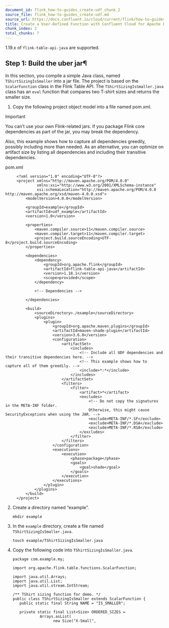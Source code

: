 ```yaml
---
document_id: flink_how-to-guides_create-udf_chunk_2
source_file: flink_how-to-guides_create-udf.md
source_url: https://docs.confluent.io/cloud/current/flink/how-to-guides/create-udf.html
title: Create a User-Defined Function with Confluent Cloud for Apache Flink
chunk_index: 2
total_chunks: 7
---
```


1.19.x of `flink-table-api-java` are supported.

## Step 1: Build the uber jar¶

In this section, you compile a simple Java class, named `TShirtSizingIsSmaller` into a jar file. The project is based on the `ScalarFunction` class in the Flink Table API. The `TShirtSizingIsSmaller.java` class has an `eval` function that compares two T-shirt sizes and returns the smaller size.

  1. Copy the following project object model into a file named pom.xml.

Important

You can’t use your own Flink-related jars. If you package Flink core dependencies as part of the jar, you may break the dependency.

Also, this example shows how to capture all dependencies greedily, possibly including more than needed. As an alternative, you can optimize on artifact size by listing all dependencies and including their transitive dependencies.

pom.xml

         <?xml version="1.0" encoding="UTF-8"?>
         <project xmlns="http://maven.apache.org/POM/4.0.0"
                  xmlns:xsi="http://www.w3.org/2001/XMLSchema-instance"
                  xsi:schemaLocation="http://maven.apache.org/POM/4.0.0 http://maven.apache.org/xsd/maven-4.0.0.xsd">
             <modelVersion>4.0.0</modelVersion>

             <groupId>example</groupId>
             <artifactId>udf_example</artifactId>
             <version>1.0</version>

             <properties>
                 <maven.compiler.source>11</maven.compiler.source>
                 <maven.compiler.target>11</maven.compiler.target>
                 <project.build.sourceEncoding>UTF-8</project.build.sourceEncoding>
             </properties>

             <dependencies>
                 <dependency>
                     <groupId>org.apache.flink</groupId>
                     <artifactId>flink-table-api-java</artifactId>
                     <version>1.18.1</version>
                     <scope>provided</scope>
                 </dependency>

                 <!-- Dependencies -->

             </dependencies>

             <build>
                 <sourceDirectory>./example</sourceDirectory>
                 <plugins>
                     <plugin>
                         <groupId>org.apache.maven.plugins</groupId>
                         <artifactId>maven-shade-plugin</artifactId>
                         <version>3.6.0</version>
                         <configuration>
                             <artifactSet>
                                 <includes>
                                     <!-- Include all UDF dependencies and their transitive dependencies here. -->
                                     <!-- This example shows how to capture all of them greedily. -->
                                     <include>*:*</include>
                                 </includes>
                             </artifactSet>
                             <filters>
                                 <filter>
                                     <artifact>*</artifact>
                                     <excludes>
                                         <!-- Do not copy the signatures in the META-INF folder.
                                         Otherwise, this might cause SecurityExceptions when using the JAR. -->
                                         <exclude>META-INF/*.SF</exclude>
                                         <exclude>META-INF/*.DSA</exclude>
                                         <exclude>META-INF/*.RSA</exclude>
                                     </excludes>
                                 </filter>
                             </filters>
                         </configuration>
                         <executions>
                             <execution>
                                 <phase>package</phase>
                                 <goals>
                                     <goal>shade</goal>
                                 </goals>
                             </execution>
                         </executions>
                     </plugin>
                 </plugins>
             </build>
         </project>

  2. Create a directory named “example”.

         mkdir example

  3. In the `example` directory, create a file named `TShirtSizingIsSmaller.java`.

         touch example/TShirtSizingIsSmaller.java

  4. Copy the following code into `TShirtSizingIsSmaller.java`.

         package com.example.my;

         import org.apache.flink.table.functions.ScalarFunction;

         import java.util.Arrays;
         import java.util.List;
         import java.util.stream.IntStream;

         /** TShirt sizing function for demo. */
         public class TShirtSizingIsSmaller extends ScalarFunction {
            public static final String NAME = "IS_SMALLER";

            private static final List<Size> ORDERED_SIZES =
                     Arrays.asList(
                           new Size("X-Small",
